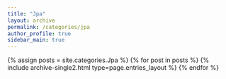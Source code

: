 ```yaml
---
title: "Jpa"
layout: archive
permalink: /categories/jpa
author_profile: true
sidebar_main: true
---
```



{% assign posts = site.categories.Jpa %}
{% for post in posts %} {% include archive-single2.html type=page.entries_layout %} {% endfor %}
